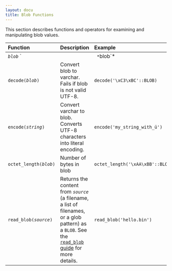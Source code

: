 ```yaml
---
layout: docu
title: Blob Functions
---
```


This section describes functions and operators for examining and manipulating blob values.

<!-- markdownlint-disable MD056 -->

| Function | Description | Example | Result |
|:-|:--|:---|:-|
| *`blob`* `||` *`blob`* | Blob concatenation | `'\xAA'::BLOB || '\xBB'::BLOB` | `\xAA\xBB` |
| `decode(`*`blob`*`)` | Convert blob to varchar. Fails if blob is not valid UTF-8. | `decode('\xC3\xBC'::BLOB)` | `ü` |
| `encode(`*`string`*`)` | Convert varchar to blob. Converts UTF-8 characters into literal encoding. | `encode('my_string_with_ü')` | `my_string_with_\xC3\xBC` |
| `octet_length(`*`blob`*`)` | Number of bytes in blob | `octet_length('\xAA\xBB'::BLOB)` | `2` |
| `read_blob(`*`source`*`)` | Returns the content from *`source`* (a filename, a list of filenames, or a glob pattern) as a `BLOB`. See the [`read_blob` guide](../../guides/import/read_file#read_blob) for more details. | `read_blob('hello.bin')` | `hello\x0A` |

<!-- markdownlint-enable MD056 -->

